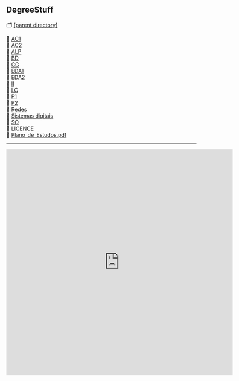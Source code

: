## DegreeStuff 
🗂 [[parent directory]](..)  
  

📂 [AC1](AC1)  
📂 [AC2](AC2)  
📂 [ALP](ALP)  
📂 [BD](BD)  
📂 [CG](CG)  
📂 [EDA1](EDA1)  
📂 [EDA2](EDA2)  
📂 [II](II)  
📂 [LC](LC)  
📂 [P1](P1)  
📂 [P2](P2)  
📂 [Redes](Redes)  
📂 [Sistemas digitais](Sistemas%20digitais)  
📂 [SO](SO)   
🔑 [LICENCE](LICENSE)    
📄 [Plano_de_Estudos.pdf ](Plano_de_Estudos.pdf)  

---


<iframe width="600" height="600" src="https://ionicabizau.github.io/github-profile-languages/api.html?Gbarradas/degreeStuff" frameborder="0"></iframe>

